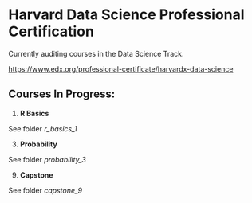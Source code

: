 # Harvard Data Science Professional Certification

Currently auditing courses in the Data Science Track. 

https://www.edx.org/professional-certificate/harvardx-data-science 

## Courses In Progress:

1. **R Basics**

See folder *r_basics_1*

3. **Probability**

See folder *probability_3*

9. **Capstone**

See folder *capstone_9*
